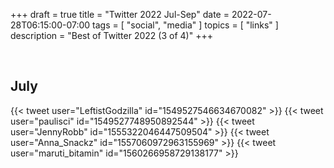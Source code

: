 +++
draft = true
title = "Twitter 2022 Jul-Sep"
date = 2022-07-28T06:15:00-07:00
tags = [
  "social",
  "media"
]
topics = [
  "links"
]
description = "Best of Twitter 2022 (3 of 4)"
+++
<div align="center" style="font-size:x-small"></div><br clear="all" />

## July

{{< tweet user="LeftistGodzilla" id="1549527546634670082" >}}
{{< tweet user="paulisci" id="1549527748950892544" >}}
{{< tweet user="JennyRobb" id="1555322046447509504" >}}
{{< tweet user="Anna_Snackz" id="1557060972963155969" >}}
{{< tweet user="maruti_bitamin" id="1560266958729138177" >}}

